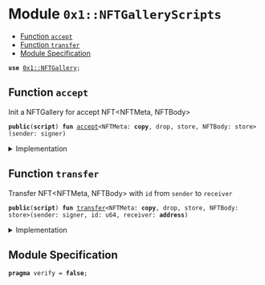 
<a name="0x1_NFTGalleryScripts"></a>

# Module `0x1::NFTGalleryScripts`



-  [Function `accept`](#0x1_NFTGalleryScripts_accept)
-  [Function `transfer`](#0x1_NFTGalleryScripts_transfer)
-  [Module Specification](#@Module_Specification_0)


<pre><code><b>use</b> <a href="NFT.md#0x1_NFTGallery">0x1::NFTGallery</a>;
</code></pre>



<a name="0x1_NFTGalleryScripts_accept"></a>

## Function `accept`

Init a  NFTGallery for accept NFT<NFTMeta, NFTBody>


<pre><code><b>public</b>(<b>script</b>) <b>fun</b> <a href="NFT.md#0x1_NFTGalleryScripts_accept">accept</a>&lt;NFTMeta: <b>copy</b>, drop, store, NFTBody: store&gt;(sender: signer)
</code></pre>



<details>
<summary>Implementation</summary>


<pre><code><b>public</b>(<b>script</b>) <b>fun</b> <a href="NFT.md#0x1_NFTGalleryScripts_accept">accept</a>&lt;NFTMeta: <b>copy</b> + store + drop, NFTBody: store&gt;(sender: signer) {
    <a href="NFT.md#0x1_NFTGallery_accept">NFTGallery::accept</a>&lt;NFTMeta, NFTBody&gt;(&sender);
}
</code></pre>



</details>

<a name="0x1_NFTGalleryScripts_transfer"></a>

## Function `transfer`

Transfer NFT<NFTMeta, NFTBody> with <code>id</code> from <code>sender</code> to <code>receiver</code>


<pre><code><b>public</b>(<b>script</b>) <b>fun</b> <a href="NFT.md#0x1_NFTGalleryScripts_transfer">transfer</a>&lt;NFTMeta: <b>copy</b>, drop, store, NFTBody: store&gt;(sender: signer, id: u64, receiver: <b>address</b>)
</code></pre>



<details>
<summary>Implementation</summary>


<pre><code><b>public</b>(<b>script</b>) <b>fun</b> <a href="NFT.md#0x1_NFTGalleryScripts_transfer">transfer</a>&lt;NFTMeta: <b>copy</b> + store + drop, NFTBody: store&gt;(sender: signer, id: u64, receiver: <b>address</b>) {
    <a href="NFT.md#0x1_NFTGallery_transfer">NFTGallery::transfer</a>&lt;NFTMeta, NFTBody&gt;(&sender, id, receiver);
}
</code></pre>



</details>

<a name="@Module_Specification_0"></a>

## Module Specification



<pre><code><b>pragma</b> verify = <b>false</b>;
</code></pre>
